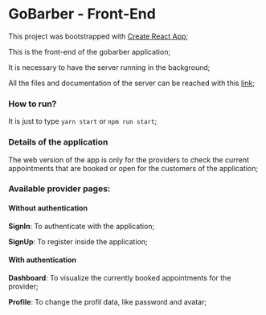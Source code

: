 # GoBarber - Front-End
This project was bootstrapped with [Create React App](https://github.com/facebook/create-react-app);

This is the front-end of the gobarber application;

It is necessary to have the server running in the background;

All the files and documentation of the server can be reached with this [link](https://github.com/EduardoModel/gobarber);

### How to run?
It is just to type `yarn start` or `npm run start`;

### Details of the application
The web version of the app is only for the providers to check the current appointments that are
booked or open for the customers of the application;

### Available provider pages:
#### Without authentication
**SignIn**: To authenticate with the application;

**SignUp**: To register inside the application;

#### With authentication
**Dashboard**: To visualize the currently booked appointments for the provider;

**Profile**: To change the profil data, like password and avatar;
